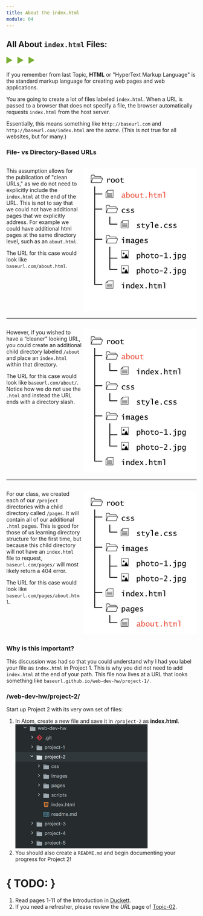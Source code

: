 ```yaml
---
title: About the index.html
module: 04
---
```


## All About `index.html` Files:
<img src="./../../../img/arrow-divider.svg" style="width: 75px; border: none;" />

If you remember from last Topic, **HTML** or "HyperText Markup Language" is the standard markup language for creating web pages and web applications.

You are going to create a lot of files labeled `index.html`. When a URL is passed to a browser that does not specify a file, the browser automatically requests `index.html` from the host server.

Essentially, this means something like `http://baseurl.com` and `http://baseurl.com/index.html` are the _same_. (This is not true for all websites, but for many.)

### File- vs Directory-Based URLs
<div style="display: inline-block; width: 100%;">
<p><img src="../imgs/directory-about-root.jpg" style="float: right; width: 300px; margin: 0 0 5px 5px; border: none" />This assumption allows for the publication of "clean URLs," as we do not need to explicitly include the <code>index.html</code> at the end of the URL. This is not to say that we could not have additional pages that we explicitly address. For example we could have additional html pages at the same directory level, such as an <code>about.html</code>.</p>

<p>The URL for this case would look like <code>baseurl.com/about.html</code>.</p>
</div>

<hr>

<div style="display: inline-block; width: 100%;">
<p><img src="../imgs/directory-about-folder.jpg" style="float: right; width: 300px; margin: 0 0 5px 5px; border: none" />However, if you wished to have a “cleaner” looking URL, you could create an additional child directory labeled <code>/about</code> and place an <code>index.html</code> within that directory. </p>

<p>The URL for this case would look like <code>baseurl.com/about/</code>. Notice how we do not use the <code>.html</code> and instead the URL ends with a directory slash.</p>
</div>

<hr>

<div style="display: inline-block; width: 100%;">
<p><img src="../imgs/directory-about-pages.jpg" style="float: right; width: 300px; margin: 0 0 5px 5px; border: none" />For our class, we created each of our <code>/project</code> directories with a child directory called <code>/pages</code>. It will contain all of our additional <code>.html</code> pages. This is good for those of us learning directory structure for the first time, but because this child directory will not have an <code>index.html</code> file to request,  <code>baseurl.com/pages/</code> will most likely return a 404 error.</p>

<p>The URL for this case would look like <code>baseurl.com/pages/about.html</code>.</p>
</div>

### Why is this important?
This discussion was had so that you could understand why I had you label your file as `index.html` in Project 1. This is why you did not need to add `index.html` at the end of your path. This file now lives at a URL that looks something like `baseurl.github.io/web-dev-hw/project-1/`.

### /web-dev-hw/project-2/
Start up Project 2 with its very own set of files:

1. In Atom, create a new file and save it in `/project-2` as **index.html**.
![Project 2 Directory in Atom](../imgs/p2-atom-directory.png)
2. You should also create a `README.md` and begin documenting your progress for Project 2!


# { TODO: }
1. Read pages 1-11 of the Introduction in [Duckett](https://github.com/Media-Ed-Online/intro-web-dev/issues/3).
2. If you need a refresher, please review the _URL_ page of [Topic-02](/modules/topic-02/urls/).
